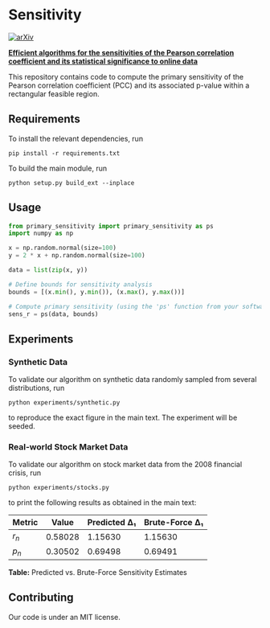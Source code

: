 # Sensitivity

[![arXiv](https://img.shields.io/badge/arXiv-2405.14686-b31b1b.svg)](https://arxiv.org/abs/2405.14686)

[**Efficient algorithms for the sensitivities of the Pearson correlation coefficient and its statistical significance to online data**](https://arxiv.org/abs/2405.14686)

This repository contains code to compute the primary sensitivity of the Pearson correlation coefficient (PCC) and its associated p-value within a rectangular feasible region.

## Requirements
To install the relevant dependencies, run
```setup
pip install -r requirements.txt
```
To build the main module, run
```setup
python setup.py build_ext --inplace
```

## Usage
```python
from primary_sensitivity import primary_sensitivity as ps
import numpy as np

x = np.random.normal(size=100)
y = 2 * x + np.random.normal(size=100)

data = list(zip(x, y))

# Define bounds for sensitivity analysis
bounds = [(x.min(), y.min()), (x.max(), y.max())]

# Compute primary sensitivity (using the 'ps' function from your software)
sens_r = ps(data, bounds)
```

## Experiments

### Synthetic Data 
To validate our algorithm on synthetic data randomly sampled from several distributions, run
```
python experiments/synthetic.py
```
to reproduce the exact figure in the main text. The experiment will be seeded.

### Real-world Stock Market Data 
To validate our algorithm on stock market data from the 2008 financial crisis, run
```
python experiments/stocks.py
```
to print the following results as obtained in the main text:

| Metric | Value   | Predicted Δ₁  | Brute-Force Δ₁ |
|--------|-------- |---------------|----------------|
| $r_n$  | 0.58028 | 1.15630       | 1.15630        |
| $p_n$  | 0.30502 | 0.69498       | 0.69491        |

**Table:** Predicted vs. Brute-Force Sensitivity Estimates

## Contributing

Our code is under an MIT license.
